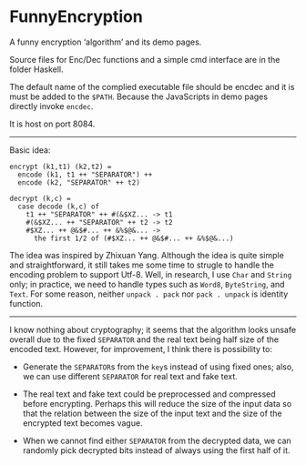 # FunnyEncryption
A funny encryption ‘algorithm’ and its demo pages.

Source files for Enc/Dec functions and a simple cmd interface are in the folder Haskell.

The default name of the complied executable file should be encdec and it is must be added to the `$PATH`. Because the JavaScripts in demo pages directly invoke `encdec`.

It is host on port 8084.


----

Basic idea:

```
encrypt (k1,t1) (k2,t2) =
  encode (k1, t1 ++ "SEPARATOR") ++ 
  encode (k2, "SEPARATOR" ++ t2)

decrypt (k,c) =
  case decode (k,c) of
    t1 ++ "SEPARATOR" ++ #(&$XZ... -> t1
    #(&$XZ... ++ "SEPARATOR" ++ t2 -> t2
    #$XZ... ++ @&$#... ++ &%$@&... ->
      the first 1/2 of (#$XZ... ++ @&$#... ++ &%$@&...)
```

The idea was inspired by Zhixuan Yang. Although the idea is quite simple and straightforward, it still takes me some time to strugle to handle the encoding problem to support Utf-8. Well, in research, I use `Char` and `String` only; in practice, we need to handle types such as `Word8`, `ByteString`, and `Text`. For some reason, neither `unpack . pack` nor `pack . unpack` is identity function.


----

I know nothing about cryptography; it seems that the algorithm looks unsafe overall due to the fixed `SEPARATOR` and the real text being half size of the encoded text. However, for improvement, I think there is possibility to:

- Generate the `SEPARATOR`s from the `key`s instead of using fixed ones; also, we can use different `SEPARATOR` for real text and fake text.

- The real text and fake text could be preprocessed and compressed before encrypting. Perhaps this will reduce the size of the input data so that the relation between the size of the input text and the size of the encrypted text becomes vague.

- When we cannot find either `SEPARATOR` from the decrypted data, we can randomly pick decrypted bits instead of always using the first half of it.
